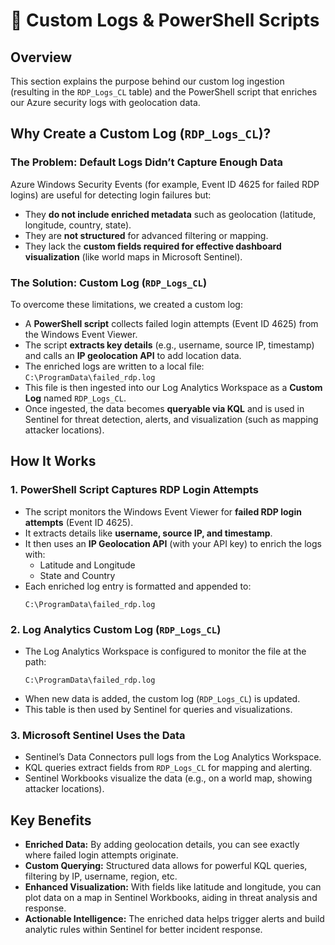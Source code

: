 # 📜 Custom Logs & PowerShell Scripts

## Overview
This section explains the purpose behind our custom log ingestion (resulting in the `RDP_Logs_CL` table) and the PowerShell script that enriches our Azure security logs with geolocation data.

## Why Create a Custom Log (`RDP_Logs_CL`)?
### The Problem: Default Logs Didn’t Capture Enough Data
Azure Windows Security Events (for example, Event ID 4625 for failed RDP logins) are useful for detecting login failures but:
- They **do not include enriched metadata** such as geolocation (latitude, longitude, country, state).
- They are **not structured** for advanced filtering or mapping.
- They lack the **custom fields required for effective dashboard visualization** (like world maps in Microsoft Sentinel).

### The Solution: Custom Log (`RDP_Logs_CL`)
To overcome these limitations, we created a custom log:
- A **PowerShell script** collects failed login attempts (Event ID 4625) from the Windows Event Viewer.
- The script **extracts key details** (e.g., username, source IP, timestamp) and calls an **IP geolocation API** to add location data.
- The enriched logs are written to a local file:  
  `C:\ProgramData\failed_rdp.log`
- This file is then ingested into our Log Analytics Workspace as a **Custom Log** named `RDP_Logs_CL`.
- Once ingested, the data becomes **queryable via KQL** and is used in Sentinel for threat detection, alerts, and visualization (such as mapping attacker locations).

## How It Works
### 1. PowerShell Script Captures RDP Login Attempts
- The script monitors the Windows Event Viewer for **failed RDP login attempts** (Event ID 4625).
- It extracts details like **username, source IP, and timestamp**.
- It then uses an **IP Geolocation API** (with your API key) to enrich the logs with:
  - Latitude and Longitude
  - State and Country
- Each enriched log entry is formatted and appended to:
  ```
  C:\ProgramData\failed_rdp.log
  ```

### 2. Log Analytics Custom Log (`RDP_Logs_CL`)
- The Log Analytics Workspace is configured to monitor the file at the path:
  ```
  C:\ProgramData\failed_rdp.log
  ```
- When new data is added, the custom log (`RDP_Logs_CL`) is updated.
- This table is then used by Sentinel for queries and visualizations.

### 3. Microsoft Sentinel Uses the Data
- Sentinel’s Data Connectors pull logs from the Log Analytics Workspace.
- KQL queries extract fields from `RDP_Logs_CL` for mapping and alerting.
- Sentinel Workbooks visualize the data (e.g., on a world map, showing attacker locations).

## Key Benefits
- **Enriched Data:** By adding geolocation details, you can see exactly where failed login attempts originate.
- **Custom Querying:** Structured data allows for powerful KQL queries, filtering by IP, username, region, etc.
- **Enhanced Visualization:** With fields like latitude and longitude, you can plot data on a map in Sentinel Workbooks, aiding in threat analysis and response.
- **Actionable Intelligence:** The enriched data helps trigger alerts and build analytic rules within Sentinel for better incident response.

